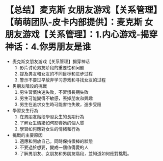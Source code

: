 # 【总结】麦克斯 女朋友游戏【关系管理】【萌萌团队-皮卡内部提供】：麦克斯 女朋友游戏【关系管理】：1.内心游戏-揭穿神话：4.你男朋友是谁

-   麦克斯女朋友游戏【关系管理】揭穿神话
    1.  影片讨论男友阶段的重要性和问题
    2.  提及男友和女友的不同目标和进步过程
    3.  警示不要过早放弃学习游戏和寻找女友的过程
-   男朋友階段的挑戰
    1.  男生習慣快速失敗，不習慣長期失敗
    2.  男生可能變得不敏感，丟掉朋友和興趣
    3.  男生在追求女生時可能害怕失敗，進步受阻
-   學習女生行為
    1.  在男朋友階段學習女生的長期行為
    2.  了解女生情緒如何影響她的個人質
    3.  學習如何應對女生的情緒和行為
-   挑戰的主要原因
    1.  適應和開放自己，同時保持很棒的狀態
    2.  不要過於想要，變成一個值得愛的人
    3.  了解男朋友、女朋友和男朋友階段，並知道如何應對挑戰。